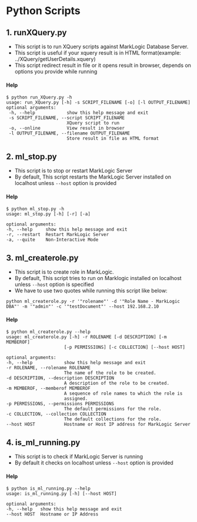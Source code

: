 # Python Scripts
## 1. runXQuery.py
 * This script is to run XQuery scripts against MarkLogic Database Server.
 * This script is useful if your xquery result is in HTML format(example: ../XQuery/getUserDetails.xquery)
 * This script redirect result in file or it opens result in browser, depends on options you provide while running

 #### Help
 ```
 $ python run_XQuery.py -h
usage: run_XQuery.py [-h] -s SCRIPT_FILENAME [-o] [-l OUTPUT_FILENAME]
optional arguments:
  -h, --help            show this help message and exit
  -s SCRIPT_FILENAME, --script SCRIPT_FILENAME
                        XQuery script to run
  -o, --online          View result in browser
  -l OUTPUT_FILENAME, --filename OUTPUT_FILENAME
                        Store result in file as HTML format

 ```   
## 2. ml_stop.py
  * This script is to stop or restart MarkLogic Server
  * By default, This script restarts the MarkLogic Server installed on localhost unless `--host` option is provided

  #### Help
  ```
  $ python ml_stop.py -h
  usage: ml_stop.py [-h] [-r] [-a]

  optional arguments:
  -h, --help     show this help message and exit
  -r, --restart  Restart MarkLogic Server
  -a, --quite    Non-Interactive Mode

  ```

## 3. ml_createrole.py
  * This script is to create role in MarkLogic.
  * By default, This script tries to run on Marklogic installed on localhost unless `--host` option is specified
  * We have to use two quotes while running this script like below:

  ```
  python ml_createrole.py -r '"rolename"' -d '"Role Name - MarkLogic DBA"' -m '"admin"' -c '"testDocument"' --host 192.168.2.10
  ```

  #### Help

  ```
  $ python ml_createrole.py --help
usage: ml_createrole.py [-h] -r ROLENAME [-d DESCRIPTION] [-m MEMBEROF]
                        [-p PERMISSIONS] [-c COLLECTION] [--host HOST]

optional arguments:
  -h, --help            show this help message and exit
  -r ROLENAME, --rolename ROLENAME
                        The name of the role to be created.
  -d DESCRIPTION, --description DESCRIPTION
                        A description of the role to be created.
  -m MEMBEROF, --memberof MEMBEROF
                        A sequence of role names to which the role is
                        assigned.
  -p PERMISSIONS, --permissions PERMISSIONS
                        The default permissions for the role.
  -c COLLECTION, --collection COLLECTION
                        The default collections for the role.
  --host HOST           Hostname or Host IP address for MarkLogic Server

  ```

## 4. is_ml_running.py

  * This script is to check if MarkLogic Server is running
  * By default it checks on localhost unless `--host` option is provided

  #### Help

  ```
  $ python is_ml_running.py --help
usage: is_ml_running.py [-h] [--host HOST]

optional arguments:
  -h, --help   show this help message and exit
  --host HOST  Hostname or IP Address
  ```
